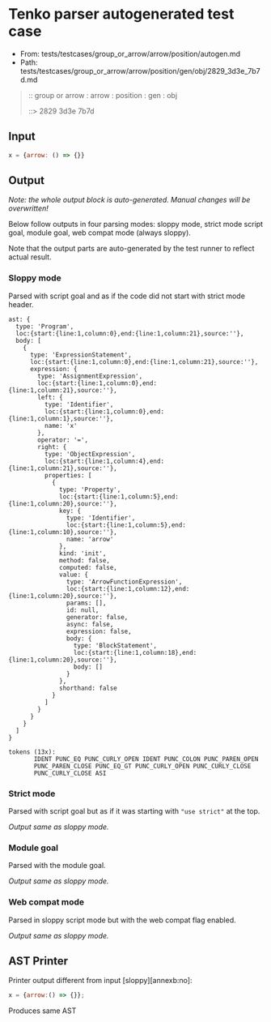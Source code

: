 # Tenko parser autogenerated test case

- From: tests/testcases/group_or_arrow/arrow/position/autogen.md
- Path: tests/testcases/group_or_arrow/arrow/position/gen/obj/2829_3d3e_7b7d.md

> :: group or arrow : arrow : position : gen : obj
>
> ::> 2829 3d3e 7b7d

## Input


`````js
x = {arrow: () => {}}
`````

## Output

_Note: the whole output block is auto-generated. Manual changes will be overwritten!_

Below follow outputs in four parsing modes: sloppy mode, strict mode script goal, module goal, web compat mode (always sloppy).

Note that the output parts are auto-generated by the test runner to reflect actual result.

### Sloppy mode

Parsed with script goal and as if the code did not start with strict mode header.

`````
ast: {
  type: 'Program',
  loc:{start:{line:1,column:0},end:{line:1,column:21},source:''},
  body: [
    {
      type: 'ExpressionStatement',
      loc:{start:{line:1,column:0},end:{line:1,column:21},source:''},
      expression: {
        type: 'AssignmentExpression',
        loc:{start:{line:1,column:0},end:{line:1,column:21},source:''},
        left: {
          type: 'Identifier',
          loc:{start:{line:1,column:0},end:{line:1,column:1},source:''},
          name: 'x'
        },
        operator: '=',
        right: {
          type: 'ObjectExpression',
          loc:{start:{line:1,column:4},end:{line:1,column:21},source:''},
          properties: [
            {
              type: 'Property',
              loc:{start:{line:1,column:5},end:{line:1,column:20},source:''},
              key: {
                type: 'Identifier',
                loc:{start:{line:1,column:5},end:{line:1,column:10},source:''},
                name: 'arrow'
              },
              kind: 'init',
              method: false,
              computed: false,
              value: {
                type: 'ArrowFunctionExpression',
                loc:{start:{line:1,column:12},end:{line:1,column:20},source:''},
                params: [],
                id: null,
                generator: false,
                async: false,
                expression: false,
                body: {
                  type: 'BlockStatement',
                  loc:{start:{line:1,column:18},end:{line:1,column:20},source:''},
                  body: []
                }
              },
              shorthand: false
            }
          ]
        }
      }
    }
  ]
}

tokens (13x):
       IDENT PUNC_EQ PUNC_CURLY_OPEN IDENT PUNC_COLON PUNC_PAREN_OPEN
       PUNC_PAREN_CLOSE PUNC_EQ_GT PUNC_CURLY_OPEN PUNC_CURLY_CLOSE
       PUNC_CURLY_CLOSE ASI
`````

### Strict mode

Parsed with script goal but as if it was starting with `"use strict"` at the top.

_Output same as sloppy mode._

### Module goal

Parsed with the module goal.

_Output same as sloppy mode._

### Web compat mode

Parsed in sloppy script mode but with the web compat flag enabled.

_Output same as sloppy mode._

## AST Printer

Printer output different from input [sloppy][annexb:no]:

````js
x = {arrow:() => {}};
````

Produces same AST
